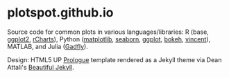 # plotspot.github.io

Source code for common plots in various languages/libraries: R (base, [ggplot2](https://github.com/hadley/ggplot2), [rCharts](http://rcharts.io/)), Python ([matplotlib](http://matplotlib.org/), [seaborn](http://stanford.edu/~mwaskom/software/seaborn/), [ggplot](http://ggplot.yhathq.com/), [bokeh](http://bokeh.pydata.org/en/latest/), [vincent](https://vincent.readthedocs.org/en/latest/)), MATLAB, and Julia ([Gadfly](https://github.com/dcjones/Gadfly.jl)).

Design: HTML5 UP [Prologue](http://html5up.net/prologue) template rendered as a Jekyll theme via Dean Attali's [Beautiful Jekyll](https://github.com/daattali/beautiful-jekyll).
